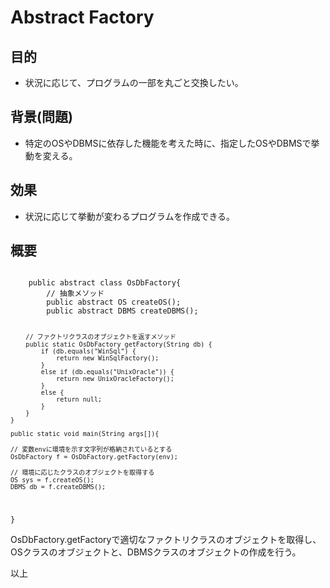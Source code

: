 Abstract Factory
===

## 目的

- 状況に応じて、プログラムの一部を丸ごと交換したい。

## 背景(問題)

- 特定のOSやDBMSに依存した機能を考えた時に、指定したOSやDBMSで挙動を変える。

## 効果

- 状況に応じて挙動が変わるプログラムを作成できる。

## 概要

<code>
	public abstract class OsDbFactory{
	    // 抽象メソッド
	    public abstract OS createOS();
	    public abstract DBMS createDBMS();
	
	    // ファクトリクラスのオブジェクトを返すメソッド
	    public static OsDbFactory getFactory(String db) {
	        if (db.equals("WinSql") {
	            return new WinSqlFactory();
	        }
	        else if (db.equals("UnixOracle")) {
	            return new UnixOracleFactory();
	        }
	        else {
	            return null;
	        }
	    }
	}

	public static void main(String args[]){

	// 変数envに環境を示す文字列が格納されているとする
	OsDbFactory f = OsDbFactory.getFactory(env);

	// 環境に応じたクラスのオブジェクトを取得する
	OS sys = f.createOS();
	DBMS db = f.createDBMS();
}
</code>

OsDbFactory.getFactoryで適切なファクトリクラスのオブジェクトを取得し、
OSクラスのオブジェクトと、DBMSクラスのオブジェクトの作成を行う。

以上
